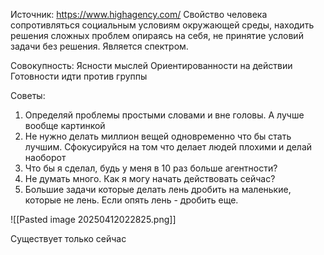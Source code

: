 Источник: https://www.highagency.com/
Свойство человека сопротивляться социальным условиям окружающей среды, находить решения сложных проблем опираясь на себя, не принятие условий задачи без решения.
Является спектром.

Совокупность:
Ясности мыслей
Ориентированности на действии
Готовности идти против группы

Советы:
1. Определяй проблемы простыми словами и вне головы. А лучше вообще картинкой
2. Не нужно делать миллион вещей одновременно что бы стать лучшим. Сфокусируйся на том что делает людей плохими и делай наоборот
3. Что бы я сделал, будь у меня в 10 раз больше агентности?
4. Не думать много. Как я могу начать действовать сейчас?
5. Большие задачи которые делать лень дробить на маленькие, которые не лень. Если опять лень - дробить еще.

![[Pasted image 20250412022825.png]]

Существует только сейчас